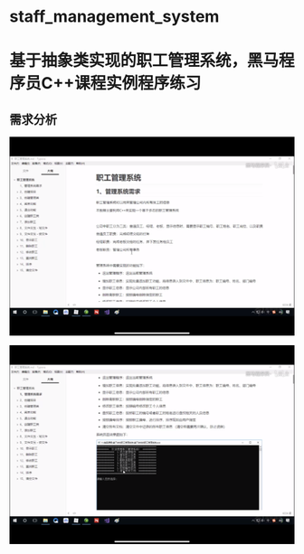 # staff_management_system
# 基于抽象类实现的职工管理系统，黑马程序员C++课程实例程序练习

## 需求分析

![image-20210125173712115](README.assets/image-20210125173712115.png)

![image-20210125173728301](README.assets/image-20210125173728301.png)